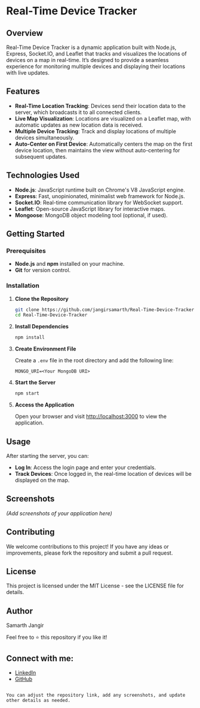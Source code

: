 
# Real-Time Device Tracker

## Overview

Real-Time Device Tracker is a dynamic application built with Node.js, Express, Socket.IO, and Leaflet that tracks and visualizes the locations of devices on a map in real-time. It’s designed to provide a seamless experience for monitoring multiple devices and displaying their locations with live updates.

## Features

- **Real-Time Location Tracking**: Devices send their location data to the server, which broadcasts it to all connected clients.
- **Live Map Visualization**: Locations are visualized on a Leaflet map, with automatic updates as new location data is received.
- **Multiple Device Tracking**: Track and display locations of multiple devices simultaneously.
- **Auto-Center on First Device**: Automatically centers the map on the first device location, then maintains the view without auto-centering for subsequent updates.

## Technologies Used

- **Node.js**: JavaScript runtime built on Chrome's V8 JavaScript engine.
- **Express**: Fast, unopinionated, minimalist web framework for Node.js.
- **Socket.IO**: Real-time communication library for WebSocket support.
- **Leaflet**: Open-source JavaScript library for interactive maps.
- **Mongoose**: MongoDB object modeling tool (optional, if used).

## Getting Started

### Prerequisites

- **Node.js** and **npm** installed on your machine.
- **Git** for version control.

### Installation

1. **Clone the Repository**

   ```bash
   git clone https://github.com/jangirsamarth/Real-Time-Device-Tracker.git
   cd Real-Time-Device-Tracker
   ```

2. **Install Dependencies**

   ```bash
   npm install
   ```

3. **Create Environment File**

   Create a `.env` file in the root directory and add the following line:

   ```env
   MONGO_URI=<Your MongoDB URI>
   ```

4. **Start the Server**

   ```bash
   npm start
   ```

5. **Access the Application**

   Open your browser and visit [http://localhost:3000](http://localhost:3000) to view the application.

## Usage

After starting the server, you can:

- **Log In**: Access the login page and enter your credentials.
- **Track Devices**: Once logged in, the real-time location of devices will be displayed on the map.

## Screenshots

_(Add screenshots of your application here)_

## Contributing

We welcome contributions to this project! If you have any ideas or improvements, please fork the repository and submit a pull request.

## License

This project is licensed under the MIT License - see the LICENSE file for details.

## Author

Samarth Jangir

Feel free to ⭐ this repository if you like it!

## Connect with me:

- [LinkedIn](https://www.linkedin.com/in/samarth-jangir)
- [GitHub](https://github.com/jangirsamarth)
```

You can adjust the repository link, add any screenshots, and update other details as needed.
